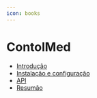 ```yaml
---
icon: books
---
```


# ContolMed

* [Introdução](../)
* [Instalação e configuração](instalacao-e-configuracao.md)
* [API](api.md)
* [Resumão](resumao.md)
